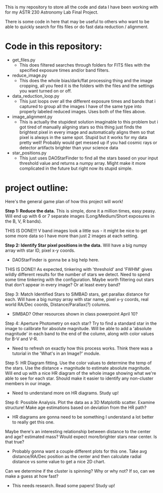 This is my repository to store all the code and data I have been working with for my ASTR 230 Astronomy Lab Final Project. 

There is some code in here that may be useful to others who want to be able to quickly search for fits files or do fast data reduction / alignment.

<h1>Code in this repository:</h1>

- get_files.py
  -  This does filtered searches through folders for FITS files with the specified exposure times and/or band filters.
- reduce_image.py
  -  This does the whole bias/dark/flat processing thing and the image cropping, all you feed it is the folders with the files and the settings you want turned on or off.
- data_reduction_loop.py
  -  This just loops over all the different exposure times and bands that i captured to group all the images I have of the same type into properly labeled reduced images. Uses both of the files above.
- image_alignment.py
  -  This is actually the stupidest solution imaginable to this problem but i got tired of manually aligning stars so this thing just finds the brightest pixel in every image and
automatically aligns them so that pixel is always in the same spot. Stupid but it works for my data pretty well! Probably would get messed up if you had cosmic rays or detector artifacts brighter than your science data
- star_positions.py
  -  This just uses DAOStarFinder to find all the stars based on your input threshold value and returns a numpy array. Might make it more complicated in the future but right now its stupid simple.



<h1>project outline:</h1>

Here's the general game plan of how this project will work!

**Step 1: Reduce the data.** 
This is simple, done it a million times, easy peasy. 
Will end up with 6 or 7 separate images (Long/Medium/Short exposures in the B, V, R bands). 

THIS IS DONE!!! 
V band images look a little sus - it might be nice to get some more data so I have more than just 2 images at each setting. 


**Step 2: Identify Star pixel positions in the data.**
Will have a big numpy array with star ID, pixel x-y coords.
- DAOStarFinder is gonna be a big help here.

THIS IS DONE!!
As expected, tinkering with 'threshold' and 'FWHM' gives wildly different results for the number of stars we detect. Need to spend some time tinkering with the configuration.
Maybe worth filtering out stars that don't appear in every image? Or at least every band?


Step 3: Match Identified Stars to SIMBAD stars, get parallax distance for each. 
Will have a big numpy array with star name, pixel x-y coords, real world RA/Dec coords, Distance/Parallax(?) columns.
- SIMBAD? Other resources shown in class powerpoint April 10?


Step 4: Aperture Photometry on each star? Try to find a standard star in the image to calibrate for absolute magnitude. 
Will be able to add a 'absolute magnitude' in each band to the end of the column, along with color values for B-V and V-R. 
- Need to refresh on exactly how this process works. Think there was a tutorial in the 'What's in an Image?' module.


Step 5: HR Diagram fitting. Use the color values to determine the temp of the stars. Use the distance + magnitude to estimate absolute magnitude.
Will end up with a nice HR diagram of the whole image showing what we're able to see for each star. Should make it easier to identify any non-cluster members in our image.
- Need to understand more on HR diagrams. Study up!


Step 6: Possible Analysis.
Plot the data as a 3D Matplotlib scatter. Examine structure!
Make age estimations based on deviation from the HR path?
- HR diagrams are gonna need to be something I understand a lot better to really get this one. 

Maybe there's an interesting relationship between distance to the center and age? estimated mass? Would expect more/brighter stars near center. Is that true?
- Probably gonna want a couple different plots for this one. Take avg distance/RA/Dec position as the center and then calculate radial distance vs some value to get a nice 2D chart.

Can we determine if the cluster is spinning? Why or why not? If so, can we make a guess at how fast? 
- This needs research. Read some papers! Study up!
